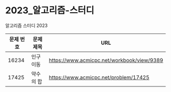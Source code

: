 # 2023_알고리즘-스터디
알고리즘 스터디 2023

|문제 번호|문제 제목|URL|
|----|----|----|
|16234|인구이동|https://www.acmicpc.net/workbook/view/9389|
|17425|약수의 합|https://www.acmicpc.net/problem/17425|
